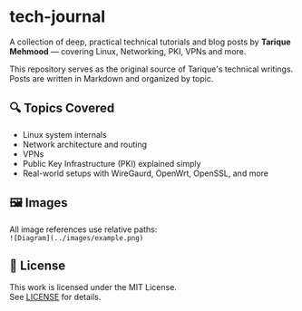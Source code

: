 # tech-journal

A collection of deep, practical technical tutorials and blog posts by **Tarique Mehmood** — covering Linux, Networking, PKI, VPNs and more.

This repository serves as the original source of Tarique's technical writings. Posts are written in Markdown and organized by topic.

## 🔍 Topics Covered

- Linux system internals
- Network architecture and routing
- VPNs
- Public Key Infrastructure (PKI) explained simply
- Real-world setups with WireGaurd, OpenWrt, OpenSSL, and more

## 🖼 Images

All image references use relative paths:  
`![Diagram](../images/example.png)`

## 📄 License

This work is licensed under the MIT License.  
See [LICENSE](./LICENSE) for details.

